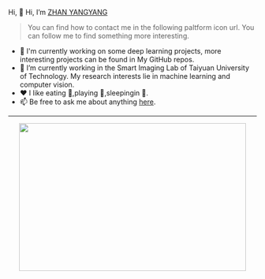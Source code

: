 Hi, 👋 Hi, I’m [ZHAN YANGYANG](https://cooloer.github.io/)<br>
>You can find how to contact me in the following paltform icon url. You can follow me to find something more interesting.<br>
- 👀 I'm currently working on some deep learning projects, more interesting projects can be found in My GitHub repos.<br>
- 🌱 I’m currently working in the Smart Imaging Lab of Taiyuan University of Technology. My research interests lie in machine learning and computer vision.<br>
- :heart: I like eating 🍑,playing 🏀,sleepingin 🛌.<br>
- 📫 Be free to ask me about anything [here](peter1024_zhan@163.com).<br>

***
<p align="center">
  <img width="460" height="300" src="https://github-readme-stats.vercel.app/api?username=cooloer&show_icons=true">
</p>



<!---
Cooloer/Cooloer is a ✨ special ✨ repository because its `README.md` (this file) appears on your GitHub profile.
You can click the Preview link to take a look at your changes.
--->
